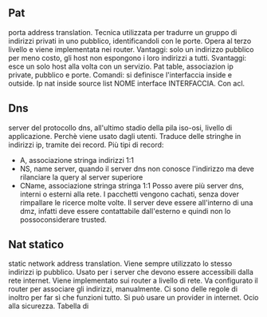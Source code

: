 
## Pat
porta address translation. Tecnica utilizzata per tradurre un gruppo di indirizzi privati in uno pubblico, identificandoli con le porte. Opera al terzo livello e viene implementata nei router. Vantaggi: solo un indirizzo pubblico per meno costo, gli host non espongono i loro indirizzi a tutti. Svantaggi: esce un solo host alla volta con un servizio. Pat table, associazion ip private, pubblico e porte. Comandi: si definisce l'interfaccia inside e outside. Ip nat inside source list NOME interface INTERFACCIA. Con acl.

## Dns
server del protocollo dns, all'ultimo stadio della pila iso-osi, livello di applicazione. Perchè viene usato dagli utenti. Traduce delle stringhe in indirizzi ip, tramite dei record. Più tipi di record:
- A, associazione stringa indirizzi 1:1
- NS, name server, quando il server dns non conosce l'indirizzo ma deve rilanciare la query al server superiore
- CName, associazione stringa stringa 1:1
Posso avere più server dns, interni o esterni alla rete. I pacchetti vengono cachati, senza dover rimpallare le ricerce molte volte. Il server deve essere all'interno di una dmz, infatti deve essere contattabile dall'esterno e quindi non lo possoconsiderare trusted. 

## Nat statico
static network address translation. Viene sempre utilizzato lo stesso indirizzi ip pubblico. Usato per i server che devono essere accessibili dalla rete internet. Viene implementato sui router a livello di rete. Va configurato il router per associare gli indirizzi, manualmente. Ci sono delle regole di inoltro per far sì che funzioni tutto. Si può usare un provider in internet. Ocio alla sicurezza. Tabella di 